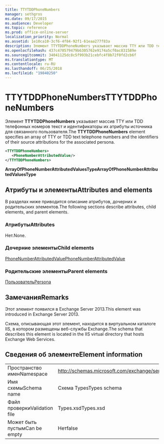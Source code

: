 ```yaml
---
title: TTYTDDPhoneNumbers
manager: sethgros
ms.date: 09/17/2015
ms.audience: Developer
ms.topic: reference
ms.prod: office-online-server
localization_priority: Normal
ms.assetid: 1e10ca10-3cf6-4f84-92f1-61eaa277f83a
description: Элемент TTYTDDPhoneNumbers указывает массив TTY или TDD телефонных номеров текст и идентификаторы их атрибуты источника для связанного пользователя.
ms.openlocfilehash: 437c470579479b6305762e9174a5cf0ac831589e
ms.sourcegitcommit: 34041125dc8c5f993b21cebfc4f8b72f0fd2cb6f
ms.translationtype: MT
ms.contentlocale: ru-RU
ms.lasthandoff: 06/25/2018
ms.locfileid: "19840250"
---
```

# <a name="ttytddphonenumbers"></a><span data-ttu-id="0ceff-103">TTYTDDPhoneNumbers</span><span class="sxs-lookup"><span data-stu-id="0ceff-103">TTYTDDPhoneNumbers</span></span>

<span data-ttu-id="0ceff-104">Элемент **TTYTDDPhoneNumbers** указывает массив TTY или TDD телефонных номеров текст и идентификаторы их атрибуты источника для связанного пользователя.</span><span class="sxs-lookup"><span data-stu-id="0ceff-104">The **TTYTDDPhoneNumbers** element specifies an array of TTY or TDD text telephone numbers and the identifiers of their source attributions for the associated persona.</span></span> 
  
```XML
<TTYTDDPhoneNumbers>
   <PhoneNumberAttributedValue/>
</TTYTDDPhoneNumbers>
```

 <span data-ttu-id="0ceff-105">**ArrayOfPhoneNumberAttributedValuesType**</span><span class="sxs-lookup"><span data-stu-id="0ceff-105">**ArrayOfPhoneNumberAttributedValuesType**</span></span>
## <a name="attributes-and-elements"></a><span data-ttu-id="0ceff-106">Атрибуты и элементы</span><span class="sxs-lookup"><span data-stu-id="0ceff-106">Attributes and elements</span></span>

<span data-ttu-id="0ceff-107">В разделах ниже приводится описание атрибутов, дочерних и родительских элементов.</span><span class="sxs-lookup"><span data-stu-id="0ceff-107">The following sections describe attributes, child elements, and parent elements.</span></span>
  
### <a name="attributes"></a><span data-ttu-id="0ceff-108">Атрибуты</span><span class="sxs-lookup"><span data-stu-id="0ceff-108">Attributes</span></span>

<span data-ttu-id="0ceff-109">Нет.</span><span class="sxs-lookup"><span data-stu-id="0ceff-109">None.</span></span>
  
### <a name="child-elements"></a><span data-ttu-id="0ceff-110">Дочерние элементы</span><span class="sxs-lookup"><span data-stu-id="0ceff-110">Child elements</span></span>

[<span data-ttu-id="0ceff-111">PhoneNumberAttributedValue</span><span class="sxs-lookup"><span data-stu-id="0ceff-111">PhoneNumberAttributedValue</span></span>](phonenumberattributedvalue.md)
  
### <a name="parent-elements"></a><span data-ttu-id="0ceff-112">Родительские элементы</span><span class="sxs-lookup"><span data-stu-id="0ceff-112">Parent elements</span></span>

[<span data-ttu-id="0ceff-113">Пользователь</span><span class="sxs-lookup"><span data-stu-id="0ceff-113">Persona</span></span>](persona.md)
  
## <a name="remarks"></a><span data-ttu-id="0ceff-114">Замечания</span><span class="sxs-lookup"><span data-stu-id="0ceff-114">Remarks</span></span>

<span data-ttu-id="0ceff-115">Этот элемент появился в Exchange Server 2013.</span><span class="sxs-lookup"><span data-stu-id="0ceff-115">This element was introduced in Exchange Server 2013.</span></span>
  
<span data-ttu-id="0ceff-116">Схема, описывающая этот элемент, находится в виртуальном каталоге IIS, в котором размещены веб-службы Exchange.</span><span class="sxs-lookup"><span data-stu-id="0ceff-116">The schema that describes this element is located in the IIS virtual directory that hosts Exchange Web Services.</span></span>
  
## <a name="element-information"></a><span data-ttu-id="0ceff-117">Сведения об элементе</span><span class="sxs-lookup"><span data-stu-id="0ceff-117">Element information</span></span>

|||
|:-----|:-----|
|<span data-ttu-id="0ceff-118">Пространство имен</span><span class="sxs-lookup"><span data-stu-id="0ceff-118">Namespace</span></span>  <br/> |http://schemas.microsoft.com/exchange/services/2006/types  <br/> |
|<span data-ttu-id="0ceff-119">Имя схемы</span><span class="sxs-lookup"><span data-stu-id="0ceff-119">Schema name</span></span>  <br/> |<span data-ttu-id="0ceff-120">Схема Types</span><span class="sxs-lookup"><span data-stu-id="0ceff-120">Types schema</span></span>  <br/> |
|<span data-ttu-id="0ceff-121">Файл проверки</span><span class="sxs-lookup"><span data-stu-id="0ceff-121">Validation file</span></span>  <br/> |<span data-ttu-id="0ceff-122">Types.xsd</span><span class="sxs-lookup"><span data-stu-id="0ceff-122">Types.xsd</span></span>  <br/> |
|<span data-ttu-id="0ceff-123">Может быть пустым</span><span class="sxs-lookup"><span data-stu-id="0ceff-123">Can be empty</span></span>  <br/> |<span data-ttu-id="0ceff-124">Нет</span><span class="sxs-lookup"><span data-stu-id="0ceff-124">false</span></span>  <br/> |
   


